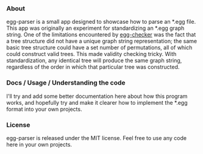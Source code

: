 ### About
egg-parser is a small app designed to showcase how to parse an \*.egg file. This app was originally an experiment for standardizing an \*.egg graph string. One of the limitations encountered by [egg-checker](https://github.com/casey-c/egg-checker) was the fact that a tree structure did not have a unique graph string representation; the same basic tree structure could have a set number of permutations, all of which could construct valid trees. This made validity checking tricky. With standardization, any identical tree will produce the same graph string, regardless of the order in which that particular tree was constructed.

### Docs / Usage / Understanding the code
I'll try and add some better documentation here about how this program works, and hopefully try and make it clearer how to implement the \*.egg format into your own projects.

### License
egg-parser is released under the MIT license. Feel free to use any code here in your own projects.
